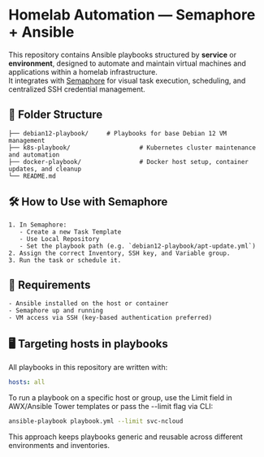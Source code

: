 # Homelab Automation — Semaphore + Ansible

This repository contains Ansible playbooks structured by **service** or **environment**, designed to automate and maintain virtual machines and applications within a homelab infrastructure.  
It integrates with [Semaphore](https://github.com/ansible-semaphore/semaphore) for visual task execution, scheduling, and centralized SSH credential management.


## 📁 Folder Structure
```
├── debian12-playbook/     # Playbooks for base Debian 12 VM management
├── k8s-playbook/                   # Kubernetes cluster maintenance and automation
├── docker-playbook/                # Docker host setup, container updates, and cleanup
└── README.md
```

## 🛠 How to Use with Semaphore
```
1. In Semaphore:
   - Create a new Task Template
   - Use Local Repository
   - Set the playbook path (e.g. `debian12-playbook/apt-update.yml`)
2. Assign the correct Inventory, SSH key, and Variable group.
3. Run the task or schedule it.
```

## 📌 Requirements
```
- Ansible installed on the host or container
- Semaphore up and running
- VM access via SSH (key-based authentication preferred)
```

## 🖥️ Targeting hosts in playbooks

All playbooks in this repository are written with:

```yaml
hosts: all
```

To run a playbook on a specific host or group, use the Limit field in AWX/Ansible Tower templates or pass the --limit flag via CLI:
```bash
ansible-playbook playbook.yml --limit svc-ncloud
```

This approach keeps playbooks generic and reusable across different environments and inventories.
